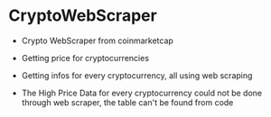 # CryptoWebScraper

* Crypto WebScraper from coinmarketcap

* Getting price for cryptocurrencies
* Getting infos for every cryptocurrency, all using web scraping

* The High Price Data for every cryptocurrency could not be done through web scraper, the table can't be found from code
